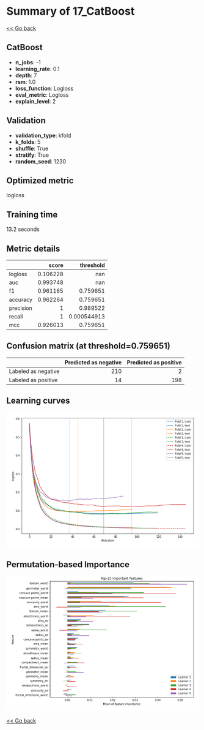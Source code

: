 # Summary of 17_CatBoost

[<< Go back](../README.md)


## CatBoost
- **n_jobs**: -1
- **learning_rate**: 0.1
- **depth**: 7
- **rsm**: 1.0
- **loss_function**: Logloss
- **eval_metric**: Logloss
- **explain_level**: 2

## Validation
 - **validation_type**: kfold
 - **k_folds**: 5
 - **shuffle**: True
 - **stratify**: True
 - **random_seed**: 1230

## Optimized metric
logloss

## Training time

13.2 seconds

## Metric details
|           |    score |     threshold |
|:----------|---------:|--------------:|
| logloss   | 0.106228 | nan           |
| auc       | 0.993748 | nan           |
| f1        | 0.961165 |   0.759651    |
| accuracy  | 0.962264 |   0.759651    |
| precision | 1        |   0.989522    |
| recall    | 1        |   0.000544913 |
| mcc       | 0.926013 |   0.759651    |


## Confusion matrix (at threshold=0.759651)
|                     |   Predicted as negative |   Predicted as positive |
|:--------------------|------------------------:|------------------------:|
| Labeled as negative |                     210 |                       2 |
| Labeled as positive |                      14 |                     198 |

## Learning curves
![Learning curves](learning_curves.png)

## Permutation-based Importance
![Permutation-based Importance](permutation_importance.png)

[<< Go back](../README.md)

